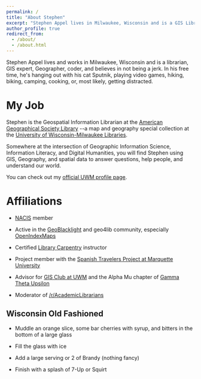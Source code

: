 ```yaml
---
permalink: /
title: "About Stephen"
excerpt: "Stephen Appel lives in Milwaukee, Wisconsin and is a GIS Librarian, hiker, coder, gamer, and gardner."
author_profile: true
redirect_from: 
  - /about/
  - /about.html
---
```


Stephen Appel lives and works in Milwaukee, Wisconsin and is a librarian, GIS expert, Geographer, coder, and believes in not being a jerk. In his free time, he's hanging out with his cat Sputnik, playing video games, hiking, biking, camping, cooking, or, most likely, getting distracted.
<br>

My Job
======

Stephen is the Geospatial Information Librarian at the [American Geographical Society Library](https://www.uwm.edu/libraries/agsl)
--a map and geography special collection at the [University of Wisconsin-Milwaukee Libraries](https://www.uwm.edu/libraries).

Somewhere at the intersection of Geographic Information Science, Information Literacy, and Digital Humanities, you will find Stephen using GIS, Geography, and spatial data to answer questions, help people, and understand our world.

You can check out my [official UWM profile page](https://uwm.edu/libraries/people/appel-stephen/).

Affiliations
======

* [NACIS](www.nacis.org) member

* Active in the [GeoBlacklight](https://geoblacklight.org/) and geo4lib community, especially [OpenIndexMaps](https://openindexmaps.org/)

* Certified [Library Carpentry](https://carpentries.org/) instructor

* Project member with the [Spanish Travelers Project at Marquette University](spanishtravelers.com)

* Advisor for [GIS Club at UWM](https://www.facebook.com/groups/31093391757/) and the Alpha Mu chapter of [Gamma Theta Upsilon](https://gammathetaupsilon.org/)

* Moderator of [/r/AcademicLibrarians](https://www.reddit.com/r/AcademicLibrarians/)

## Wisconsin Old Fashioned

* Muddle an orange slice, some bar cherries with syrup, and bitters in the bottom of a large glass

* Fill the glass with ice

* Add a large serving or 2 of Brandy (nothing fancy)

* Finish with a splash of 7-Up or Squirt